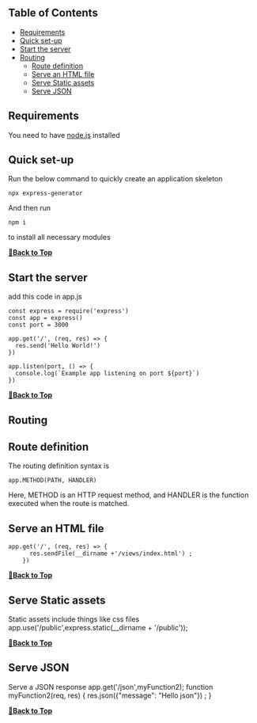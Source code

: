 ## Table of Contents

- [Requirements](#requirements)
- [Quick set-up](#quick-set-up)
- [Start the server](#start-the-server)
- [Routing](#routing)
  - [Route definition](#route-definition)
  - [Serve an HTML file](#serve-an-html-file)
  - [Serve Static assets](#serve-static-assets)
  - [Serve JSON](#serve-json)


## Requirements
You need to have [node.js](https://nodejs.org/) installed

## Quick set-up
Run the below command to quickly create an application skeleton

    npx express-generator
And then run 

    npm i
to install all necessary modules

**[🔼Back to Top](#table-of-contents)**
## Start the server
add this code in app.js

    const express = require('express')
    const app = express()
    const port = 3000

    app.get('/', (req, res) => {
      res.send('Hello World!')
    })

    app.listen(port, () => {
      console.log(`Example app listening on port ${port}`)
    })


**[🔼Back to Top](#table-of-contents)**

## Routing
## Route definition 
The routing definition syntax is

    app.METHOD(PATH, HANDLER)
    
Here, METHOD is an HTTP request method, and HANDLER is the function executed when the route is matched.

## Serve an HTML file

    app.get('/', (req, res) => {
          res.sendFile(__dirname +'/views/index.html') ;
        })


**[🔼Back to Top](#table-of-contents)**

## Serve Static assets
Static assets include things like css files
    app.use('/public',express.static(__dirname + '/public'));


**[🔼Back to Top](#table-of-contents)**

## Serve JSON
Serve a JSON response
    app.get('/json',myFunction2);
      function myFunction2(req, res) {
      res.json({"message": "Hello json"}) ;
    }


**[🔼Back to Top](#table-of-contents)**

